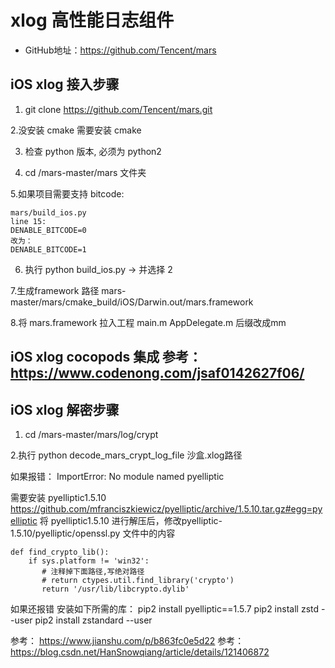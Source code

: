 # xlog 高性能日志组件
- GitHub地址：https://github.com/Tencent/mars

## iOS xlog 接入步骤

1. git clone  https://github.com/Tencent/mars.git

2.没安装 cmake 需要安装 cmake

3. 检查 python 版本, 必须为 python2 

4. cd /mars-master/mars 文件夹

5.如果项目需要支持 bitcode:
```
mars/build_ios.py
line 15:
DENABLE_BITCODE=0
改为：
DENABLE_BITCODE=1
```

6. 执行 python build_ios.py -> 并选择 2

7.生成framework 路径 mars-master/mars/cmake_build/iOS/Darwin.out/mars.framework

8.将 mars.framework 拉入工程 main.m AppDelegate.m 后缀改成mm


## iOS xlog cocopods 集成 参考：https://www.codenong.com/jsaf0142627f06/


## iOS xlog 解密步骤

1. cd /mars-master/mars/log/crypt

2.执行 python decode_mars_crypt_log_file 沙盒.xlog路径

如果报错：
ImportError: No module named pyelliptic

需要安装 pyelliptic1.5.10 
​​​​​https://github.com/mfranciszkiewicz/pyelliptic/archive/1.5.10.tar.gz#egg=pyelliptic
将 pyelliptic1.5.10 进行解压后，修改pyelliptic-1.5.10/pyelliptic/openssl.py 文件中的内容
```
def find_crypto_lib():
    if sys.platform != 'win32':
       # 注释掉下面路径,写绝对路径
       # return ctypes.util.find_library('crypto')
       return '/usr/lib/libcrypto.dylib'

```

如果还报错
安装如下所需的库：
pip2 install pyelliptic==1.5.7
pip2 install zstd --user
pip2 install zstandard --user

参考： https://www.jianshu.com/p/b863fc0e5d22
参考： https://blog.csdn.net/HanSnowqiang/article/details/121406872
